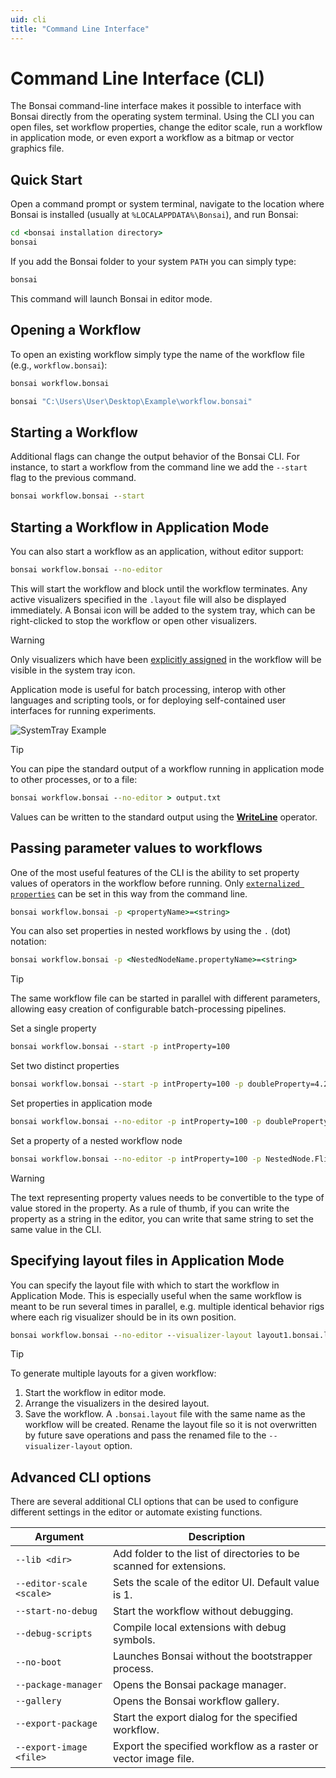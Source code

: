```yaml
---
uid: cli
title: "Command Line Interface"
---
```


# Command Line Interface (CLI)

The Bonsai command-line interface makes it possible to interface with Bonsai directly from the operating system terminal. Using the CLI you can open files, set workflow properties, change the editor scale, run a workflow in application mode, or even export a workflow as a bitmap or vector graphics file.

## Quick Start

Open a command prompt or system terminal, navigate to the location where Bonsai is installed (usually at `%LOCALAPPDATA%\Bonsai`), and run Bonsai:

```cmd
cd <bonsai installation directory>
bonsai
```

If you add the Bonsai folder to your system `PATH` you can simply type:

```cmd
bonsai
```

This command will launch Bonsai in editor mode.

## Opening a Workflow

To open an existing workflow simply type the name of the workflow file (e.g., `workflow.bonsai`):

```cmd
bonsai workflow.bonsai

bonsai "C:\Users\User\Desktop\Example\workflow.bonsai"
```

## Starting a Workflow

Additional flags can change the output behavior of the Bonsai CLI. For instance, to start a workflow from the command line we add the `--start` flag to the previous command.

```cmd
bonsai workflow.bonsai --start
```

## Starting a Workflow in Application Mode

You can also start a workflow as an application, without editor support:

```cmd
bonsai workflow.bonsai --no-editor
```

This will start the workflow and block until the workflow terminates. Any active visualizers specified in the `.layout` file will also be displayed immediately. A Bonsai icon will be added to the system tray, which can be right-clicked to stop the workflow or open other visualizers.

> [!Warning]
> Only visualizers which have been [explicitly assigned](xref:editor#assigning-visualizers) in the workflow will be visible in the system tray icon.

Application mode is useful for batch processing, interop with other languages and scripting tools, or for deploying self-contained user interfaces for running experiments.

![SystemTray Example](~/images/cli-systemtrayapplication.png)

> [!Tip]
> You can pipe the standard output of a workflow running in application mode to other processes, or to a file:
> ```cmd
> bonsai workflow.bonsai --no-editor > output.txt
> ```
> Values can be written to the standard output using the [**WriteLine**](xref:Bonsai.IO.WriteLine) operator.

## Passing parameter values to workflows

One of the most useful features of the CLI is the ability to set property values of operators in the workflow before running. Only [`externalized properties`](xref:property-mapping#externalized-properties) can be set in this way from the command line.

```cmd
bonsai workflow.bonsai -p <propertyName>=<string>
```

You can also set properties in nested workflows by using the `.` (dot) notation:

```cmd
bonsai workflow.bonsai -p <NestedNodeName.propertyName>=<string>
```

> [!Tip]
> The same workflow file can be started in parallel with different parameters, allowing easy creation of configurable batch-processing pipelines.

Set a single property
```cmd
bonsai workflow.bonsai --start -p intProperty=100
```

Set two distinct properties
```cmd
bonsai workflow.bonsai --start -p intProperty=100 -p doubleProperty=4.2
```

Set properties in application mode
```cmd
bonsai workflow.bonsai --no-editor -p intProperty=100 -p doubleProperty=4.2
```

Set a property of a nested workflow node
```cmd
bonsai workflow.bonsai --no-editor -p intProperty=100 -p NestedNode.FlipMode="Horizontal"
```

> [!Warning]
> The text representing property values needs to be convertible to the type of value stored in the property. As a rule of thumb, if you can write the property as a string in the editor, you can write that same string to set the same value in the CLI.

## Specifying layout files in Application Mode

You can specify the layout file with which to start the workflow in Application Mode. This is especially useful when the same workflow is meant to be run several times in parallel, e.g. multiple identical behavior rigs where each rig visualizer should be in its own position.

```cmd
bonsai workflow.bonsai --no-editor --visualizer-layout layout1.bonsai.layout
```

> [!Tip]
> To generate multiple layouts for a given workflow:
>   1. Start the workflow in editor mode.
>   2. Arrange the visualizers in the desired layout.
>   3. Save the workflow.
> A `.bonsai.layout` file with the same name as the workflow will be created. Rename the layout file so it is not overwritten by future save operations and pass the renamed file to the `--visualizer-layout` option.

## Advanced CLI options

There are several additional CLI options that can be used to configure different settings in the editor or automate existing functions.

| Argument                 | Description                                                         |
| ------------------------ | ------------------------------------------------------------------- |
| `--lib <dir>`            | Add folder to the list of directories to be scanned for extensions. |
| `--editor-scale <scale>` | Sets the scale of the editor UI. Default value is 1.                |
| `--start-no-debug`       | Start the workflow without debugging.                               |
| `--debug-scripts`        | Compile local extensions with debug symbols.                        |
| `--no-boot`              | Launches Bonsai without the bootstrapper process.                   |
| `--package-manager`      | Opens the Bonsai package manager.                                   |
| `--gallery`              | Opens the Bonsai workflow gallery.                                  |
| `--export-package`       | Start the export dialog for the specified workflow.                 |
| `--export-image <file>`  | Export the specified workflow as a raster or vector image file.     |
